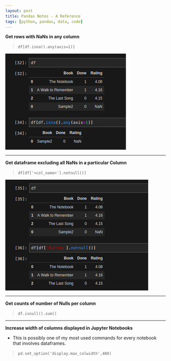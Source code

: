 ```yaml
---
layout: post
title: Pandas Notes - A Reference
tags: [python, pandas, data, code]
---
```


**Get rows with NaNs in any column** 
> `df[df.isna().any(axis=1)]`

![TailDF](../img/tech/pandas/1.png)
<hr/>

**Get dataframe excluding all NaNs in a particular Column** 
> `df[df['<col_name>'].notnull()]`

![TailDF](../img/tech/pandas/2.png)
<hr/>

**Get counts of number of Nulls per column**
> `df.isnull().sum()`

<hr/>

**Increase width of columns displayed in Jupyter Notebooks**
- This is possibly one of my most used commands for every notebook that involves dataframes.

> `pd.set_option('display.max_colwidth',400)`

